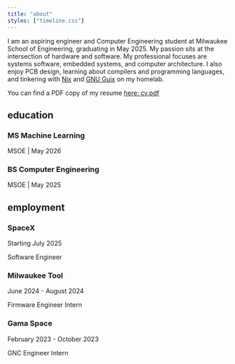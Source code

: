 ```yaml
---
title: "about"
styles: ["timeline.css"]
---
```


I am an aspiring engineer and Computer Engineering student at Milwaukee School of Engineering, graduating in May 2025.
My passion sits at the intersection of hardware and software. 
My professional focuses are systems software, embedded systems, and computer architecture. 
I also enjoy PCB design, learning about compilers and programming languages, and tinkering with [Nix](https://nixos.org/) and [GNU Guix](https://guix.gnu.org/) on my homelab. 

You can find a PDF copy of my resume [here: cv.pdf](./cv.pdf)

## education
<div class="timeline">
  <div class="entry">
    <div class="circle"></div>
    <div class="content">
      <h3>MS Machine Learning</h3>
      <p class="date">MSOE | May 2026</p>
    </div>
  </div>
  <div class="entry">
    <div class="circle"></div>
    <div class="content">
      <h3>BS Computer Engineering</h3>
      <p class="date">MSOE | May 2025</p>
    </div>
  </div>
</div>


## employment

<div class="timeline">
  <div class="entry">
    <div class="circle"></div>
    <div class="content">
      <h3>SpaceX</h3>
      <p class="date">Starting July 2025</p>
      <p class="position">Software Engineer</p>
    </div>
  </div>
  <div class="entry">
    <div class="circle"></div>
    <div class="content">
      <h3>Milwaukee Tool</h3>
      <p class="date">June 2024 - August 2024</p>
      <p class="position">Firmware Engineer Intern</p>
    </div>
  </div>
  <div class="entry">
    <div class="circle"></div>
    <div class="content">
      <h3>Gama Space</h3>
      <p class="date">February 2023 - October 2023</p>
      <p class="position">GNC Engineer Intern</p>
    </div>
  </div>
</div>
